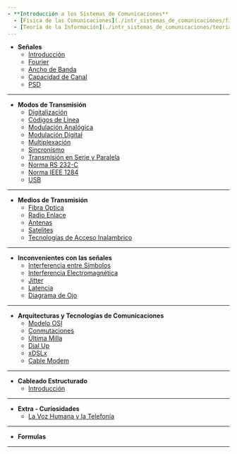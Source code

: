 ```yaml
---
- **Introducción a los Sistemas de Comunicaciones**
  - [Física de las Comunicaciones](./intr_sistemas_de_comunicaciones/fisica_de_las_comunicaciones)
  - [Teoría de la Información](./intr_sistemas_de_comunicaciones/teoria_de_la_informacion)
---
```

- **Señales**
  - [Introducción](./seniales/introduccion)
  - [Fourier](./seniales/fourier)
  - [Ancho de Banda](./seniales/ancho_de_banda)
  - [Capacidad de Canal](./seniales/capacidad_de_canal)
  - [PSD](./seniales/psd)
---
- **Modos de Transmisión**
  - [Digitalización](./modos/digitalizacion)
  - [Códigos de Linea](./modos/codigos_de_linea)
  - [Modulación Analógica](./modos/modulacion_analogica)
  - [Modulación Digital](./modos/modulacion_digital)
  - [Multiplexación](./modos/multiplexacion)
  - [Sincronismo](./modos/sincronismo) 
  - [Transmisión en Serie y Paralela](./modos/transmision_serie_paralela)
  - [Norma RS 232-C](./modos/norma_rs232)
  - [Norma IEEE 1284](./modos/norma_ieee1284)
  - [USB](./modos/usb)
---  
- **Medios de Transmisión**
  - [Fibra Optica](./medios/fibra_optica)
  - [Radio Enlace](./medios/radioenlace)
  - [Antenas](./medios/antenas)
  - [Satelites](./medios/satelites)
  - [Tecnologías de Acceso Inalambrico](./medios/tecnologias_acceso_inalambrico)
---
- **Inconvenientes con las señales**
  - [Interferencia entre Símbolos](./inconvenientes/interferencia_entre_simbolos)
  - [Interferencia Electromagnética](./inconvenientes/interferencia_electromagnetica)
  - [Jitter](./inconvenientes/jitter)
  - [Latencia](./inconvenientes/latencia)
  - [Diagrama de Ojo](./inconvenientes/diagrama_de_ojo)
---
- **Arquitecturas y Tecnologías de Comunicaciones**
  - [Modelo OSI](./arquitecturas/modelo_osi)
  - [Conmutaciones](./arquitecturas/conmutaciones)
  - [Última Milla](./arquitecturas/ultima_milla)
  - [Dial Up](./arquitecturas/dial_up)
  - [xDSLx](./arquitecturas/xdslx)
  - [Cable Modem](./arquitecturas/cable_modem)
---
- **Cableado Estructurado**
  - [Introducción](./cableado_estructurado/introduccion)
---
- **Extra - Curiosidades**
  - [La Voz Humana y la Telefonía](./extras/voz_humana_telefonia)
---
- **Formulas**
---